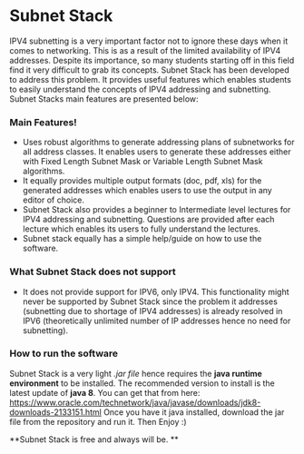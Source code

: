 # Subnet Stack


IPV4 subnetting is a very important factor not to ignore these days when it comes to networking. This is as a result of the limited availability of IPV4 addresses. 
Despite its importance, so many students starting off in this field find it very difficult to grab its concepts.
    Subnet Stack has been developed to address this problem. It provides useful features which enables students to easily understand the concepts of IPV4 addressing and subnetting.
Subnet Stacks main features are presented below:

### Main Features!

  - Uses robust algorithms to generate addressing plans of subnetworks for all address classes. It enables users to generate these addresses either with Fixed Length Subnet Mask or Variable Length Subnet Mask algorithms.
  - It equally provides multiple output formats (doc, pdf, xls) for the generated addresses which enables users to use the output in any editor of choice.
  - Subnet Stack also provides a beginner to Intermediate level lectures for IPV4 addressing and subnetting. Questions are provided after each lecture which enables its users to fully understand the lectures.
  - Subnet stack equally has a simple help/guide on how to use the software.
  

### What Subnet Stack does not support
  - It does not provide support for IPV6, only IPV4. This functionality might never be supported by Subnet Stack since the problem it addresses (subnetting due to shortage of IPV4 addresses) is already resolved in IPV6 (theoretically unlimited number of IP addresses hence no need for subnetting).


### How to run the software
Subnet Stack is a very light *.jar file* hence requires the **java runtime environment** to be installed. The recommended version to install is the latest update of **java 8**. You can get that from here: https://www.oracle.com/technetwork/java/javase/downloads/jdk8-downloads-2133151.html
Once you have it java installed, download the jar file from the repository and run it. Then Enjoy :)


**Subnet Stack is free and always will be. **
